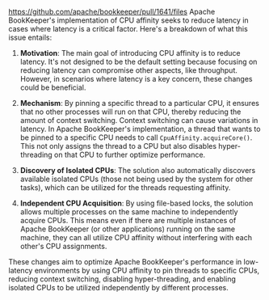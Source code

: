 https://github.com/apache/bookkeeper/pull/1641/files
Apache BookKeeper's implementation of CPU affinity seeks to reduce latency in cases where latency is a critical factor. Here's a breakdown of what this issue entails:

1. **Motivation**: The main goal of introducing CPU affinity is to reduce latency. It's not designed to be the default setting because focusing on reducing latency can compromise other aspects, like throughput. However, in scenarios where latency is a key concern, these changes could be beneficial.

2. **Mechanism**: By pinning a specific thread to a particular CPU, it ensures that no other processes will run on that CPU, thereby reducing the amount of context switching. Context switching can cause variations in latency. In Apache BookKeeper's implementation, a thread that wants to be pinned to a specific CPU needs to call `CpuAffinity.acquireCore()`. This not only assigns the thread to a CPU but also disables hyper-threading on that CPU to further optimize performance.

3. **Discovery of Isolated CPUs**: The solution also automatically discovers available isolated CPUs (those not being used by the system for other tasks), which can be utilized for the threads requesting affinity.

4. **Independent CPU Acquisition**: By using file-based locks, the solution allows multiple processes on the same machine to independently acquire CPUs. This means even if there are multiple instances of Apache BookKeeper (or other applications) running on the same machine, they can all utilize CPU affinity without interfering with each other's CPU assignments.

These changes aim to optimize Apache BookKeeper's performance in low-latency environments by using CPU affinity to pin threads to specific CPUs, reducing context switching, disabling hyper-threading, and enabling isolated CPUs to be utilized independently by different processes.